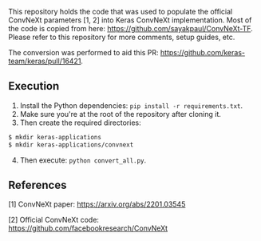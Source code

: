 This repository holds the code that was used to populate the official ConvNeXt
parameters [1, 2] into Keras ConvNeXt implementation. Most of the code is copied
from here: https://github.com/sayakpaul/ConvNeXt-TF. Please refer to this repository
for more comments, setup guides, etc. 

The conversion was performed to aid this PR: https://github.com/keras-team/keras/pull/16421.

## Execution

1. Install the Python dependencies: `pip install -r requirements.txt`.
2. Make sure you're at the root of the repository after cloning it.
3. Then create the required directories:

  ```sh
  $ mkdir keras-applications
  $ mkdir keras-applications/convnext
  ```
4. Then execute: `python convert_all.py`.

## References

[1] ConvNeXt paper: https://arxiv.org/abs/2201.03545

[2] Official ConvNeXt code: https://github.com/facebookresearch/ConvNeXt